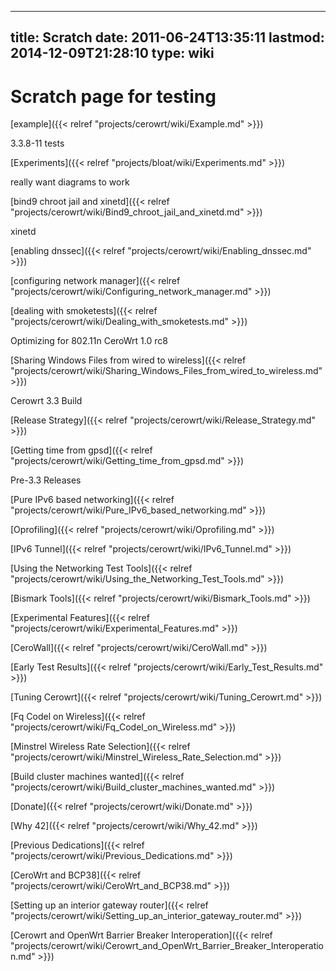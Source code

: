 
---
title: Scratch
date: 2011-06-24T13:35:11
lastmod: 2014-12-09T21:28:10
type: wiki
---
Scratch page for testing
========================

[example]({{< relref "projects/cerowrt/wiki/Example.md" >}})

<link>3.3.8-11 tests</link>

[Experiments]({{< relref "projects/bloat/wiki/Experiments.md" >}})

really want diagrams to work

[bind9 chroot jail and xinetd]({{< relref "projects/cerowrt/wiki/Bind9_chroot_jail_and_xinetd.md" >}})

<link>xinetd</link>

[enabling dnssec]({{< relref "projects/cerowrt/wiki/Enabling_dnssec.md" >}})

[configuring network manager]({{< relref "projects/cerowrt/wiki/Configuring_network_manager.md" >}})

[dealing with smoketests]({{< relref "projects/cerowrt/wiki/Dealing_with_smoketests.md" >}})

<link>Optimizing for 802.11n</link>

<link>CeroWrt 1.0 rc8</link>

[Sharing Windows Files from wired to wireless]({{< relref "projects/cerowrt/wiki/Sharing_Windows_Files_from_wired_to_wireless.md" >}})

<link>Cerowrt 3.3 Build</link>

[Release Strategy]({{< relref "projects/cerowrt/wiki/Release_Strategy.md" >}})

[Getting time from gpsd]({{< relref "projects/cerowrt/wiki/Getting_time_from_gpsd.md" >}})

<link>Pre-3.3 Releases</link>

[Pure IPv6 based networking]({{< relref "projects/cerowrt/wiki/Pure_IPv6_based_networking.md" >}})

[Oprofiling]({{< relref "projects/cerowrt/wiki/Oprofiling.md" >}})

[IPv6 Tunnel]({{< relref "projects/cerowrt/wiki/IPv6_Tunnel.md" >}})

[Using the Networking Test Tools]({{< relref "projects/cerowrt/wiki/Using_the_Networking_Test_Tools.md" >}})

[Bismark Tools]({{< relref "projects/cerowrt/wiki/Bismark_Tools.md" >}})

[Experimental Features]({{< relref "projects/cerowrt/wiki/Experimental_Features.md" >}})

[CeroWall]({{< relref "projects/cerowrt/wiki/CeroWall.md" >}})

[Early Test Results]({{< relref "projects/cerowrt/wiki/Early_Test_Results.md" >}})

[Tuning Cerowrt]({{< relref "projects/cerowrt/wiki/Tuning_Cerowrt.md" >}})

[Fq Codel on Wireless]({{< relref "projects/cerowrt/wiki/Fq_Codel_on_Wireless.md" >}})

[Minstrel Wireless Rate Selection]({{< relref "projects/cerowrt/wiki/Minstrel_Wireless_Rate_Selection.md" >}})

[Build cluster machines wanted]({{< relref "projects/cerowrt/wiki/Build_cluster_machines_wanted.md" >}})

[Donate]({{< relref "projects/cerowrt/wiki/Donate.md" >}})

[Why 42]({{< relref "projects/cerowrt/wiki/Why_42.md" >}})

[Previous Dedications]({{< relref "projects/cerowrt/wiki/Previous_Dedications.md" >}})

[CeroWrt and BCP38]({{< relref "projects/cerowrt/wiki/CeroWrt_and_BCP38.md" >}})

[Setting up an interior gateway router]({{< relref "projects/cerowrt/wiki/Setting_up_an_interior_gateway_router.md" >}})

[Cerowrt and OpenWrt Barrier Breaker Interoperation]({{< relref "projects/cerowrt/wiki/Cerowrt_and_OpenWrt_Barrier_Breaker_Interoperation.md" >}})
